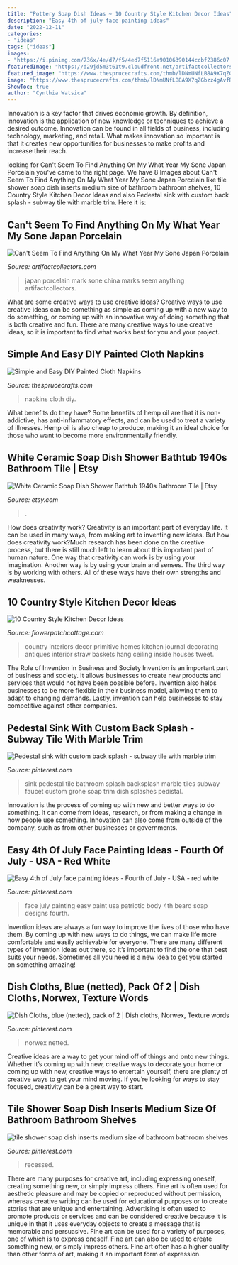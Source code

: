 ```yaml
---
title: "Pottery Soap Dish Ideas ~ 10 Country Style Kitchen Decor Ideas"
description: "Easy 4th of july face painting ideas"
date: "2022-12-11"
categories:
- "ideas"
tags: ["ideas"]
images:
- "https://i.pinimg.com/736x/4e/d7/f5/4ed7f5116a90106390144ccbf2386c07.jpg"
featuredImage: "https://d29jd5m3t61t9.cloudfront.net/artifactcollectors.com/images/fbfiles/images/Etsy_7_009_v_1401703456.JPG"
featured_image: "https://www.thesprucecrafts.com/thmb/lDNmUNfLB8A9X7qZGbzz4gAvfR4=/5047x3365/filters:fill(auto,1)/final1-5ab8162231283400374ff014.jpg"
image: "https://www.thesprucecrafts.com/thmb/lDNmUNfLB8A9X7qZGbzz4gAvfR4=/5047x3365/filters:fill(auto,1)/final1-5ab8162231283400374ff014.jpg"
ShowToc: true
author: "Cynthia Watsica"
---
```



Innovation is a key factor that drives economic growth. By definition, innovation is the application of new knowledge or techniques to achieve a desired outcome. Innovation can be found in all fields of business, including technology, marketing, and retail. What makes innovation so important is that it creates new opportunities for businesses to make profits and increase their reach.

	

		
looking for Can&#039;t Seem To Find Anything On My What Year My Sone Japan Porcelain you've came to the right page. We have 8 Images about Can&#039;t Seem To Find Anything On My What Year My Sone Japan Porcelain like tile shower soap dish inserts medium size of bathroom bathroom shelves, 10 Country Style Kitchen Decor Ideas and also Pedestal sink with custom back splash - subway tile with marble trim. Here it is:
		
    
## Can&#039;t Seem To Find Anything On My What Year My Sone Japan Porcelain

<img loading=lazy src="https://d29jd5m3t61t9.cloudfront.net/artifactcollectors.com/images/fbfiles/images/Etsy_7_009_v_1401703456.JPG" onerror="this.onerror=null;this.src='https://tse2.mm.bing.net/th?id=OIP.IBPvbgSLESZm6WgIgQou5gHaGm&amp;pid=15.1';" alt="Can&#039;t Seem To Find Anything On My What Year My Sone Japan Porcelain">

_Source: artifactcollectors.com_

>japan porcelain mark sone china marks seem anything artifactcollectors. 

	

What are some creative ways to use creative ideas?
Creative ways to use creative ideas can be something as simple as coming up with a new way to do something, or coming up with an innovative way of doing something that is both creative and fun. There are many creative ways to use creative ideas, so it is important to find what works best for you and your project.

    
## Simple And Easy DIY Painted Cloth Napkins

<img loading=lazy src="https://www.thesprucecrafts.com/thmb/lDNmUNfLB8A9X7qZGbzz4gAvfR4=/5047x3365/filters:fill(auto,1)/final1-5ab8162231283400374ff014.jpg" onerror="this.onerror=null;this.src='https://tse1.mm.bing.net/th?id=OIP._0_aVtLUlP9wTZdCbr232QHaE8&amp;pid=15.1';" alt="Simple and Easy DIY Painted Cloth Napkins">

_Source: thesprucecrafts.com_

>napkins cloth diy. 

	

What benefits do they have?
Some benefits of hemp oil are that it is non-addictive, has anti-inflammatory effects, and can be used to treat a variety of illnesses. Hemp oil is also cheap to produce, making it an ideal choice for those who want to become more environmentally friendly.

    
## White Ceramic Soap Dish Shower Bathtub 1940s Bathroom Tile | Etsy

<img loading=lazy src="https://i.etsystatic.com/6262900/r/il/68cc17/619694846/il_794xN.619694846_q5qj.jpg" onerror="this.onerror=null;this.src='https://tse2.mm.bing.net/th?id=OIP.H0grToKjE1Q7pwzGcVDubQHaIR&amp;pid=15.1';" alt="White Ceramic Soap Dish Shower Bathtub 1940s Bathroom Tile | Etsy">

_Source: etsy.com_

>. 

	

How does creativity work?
Creativity is an important part of everyday life. It can be used in many ways, from making art to inventing new ideas. But how does creativity work?Much research has been done on the creative process, but there is still much left to learn about this important part of human nature. One way that creativity can work is by using your imagination. Another way is by using your brain and senses. The third way is by working with others. All of these ways have their own strengths and weaknesses.

    
## 10 Country Style Kitchen Decor Ideas

<img loading=lazy src="http://flowerpatchcottage.com/wp-content/uploads/2018/02/26c7ac0a23c1d71823db40c5b4d5a518.jpg" onerror="this.onerror=null;this.src='https://tse3.mm.bing.net/th?id=OIP.6emV72jETQWKCCLxzSXfkwHaLI&amp;pid=15.1';" alt="10 Country Style Kitchen Decor Ideas">

_Source: flowerpatchcottage.com_

>country interiors decor primitive homes kitchen journal decorating antiques interior straw baskets hang ceiling inside houses tweet. 

	

The Role of Invention in Business and Society
Invention is an important part of business and society. It allows businesses to create new products and services that would not have been possible before. Invention also helps businesses to be more flexible in their business model, allowing them to adapt to changing demands. Lastly, invention can help businesses to stay competitive against other companies.

    
## Pedestal Sink With Custom Back Splash - Subway Tile With Marble Trim

<img loading=lazy src="https://i.pinimg.com/736x/4b/40/4b/4b404bded9edd598114e73474aa40d6d--pedestal-sink-back-splashes.jpg" onerror="this.onerror=null;this.src='https://tse2.mm.bing.net/th?id=OIP.Q9uQWDjWj1qW6lgB4rDuxwHaJ3&amp;pid=15.1';" alt="Pedestal sink with custom back splash - subway tile with marble trim">

_Source: pinterest.com_

>sink pedestal tile bathroom splash backsplash marble tiles subway faucet custom grohe soap trim dish splashes pedistal. 

	

Innovation is the process of coming up with new and better ways to do something. It can come from ideas, research, or from making a change in how people use something. Innovation can also come from outside of the company, such as from other businesses or governments.

    
## Easy 4th Of July Face Painting Ideas - Fourth Of July - USA - Red White

<img loading=lazy src="https://i.pinimg.com/736x/9b/d0/0a/9bd00a9bca655a1ee7ca27f452ab3da1.jpg" onerror="this.onerror=null;this.src='https://tse4.mm.bing.net/th?id=OIP.rYRt-ALJqF4xz-_rcrUGjwHaKl&amp;pid=15.1';" alt="Easy 4th of July face painting ideas - Fourth of July - USA - red white">

_Source: pinterest.com_

>face july painting easy paint usa patriotic body 4th beard soap designs fourth. 

	

Invention ideas are always a fun way to improve the lives of those who have them. By coming up with new ways to do things, we can make life more comfortable and easily achievable for everyone. There are many different types of invention ideas out there, so it’s important to find the one that best suits your needs. Sometimes all you need is a new idea to get you started on something amazing!

    
## Dish Cloths, Blue (netted), Pack Of 2 | Dish Cloths, Norwex, Texture Words

<img loading=lazy src="https://i.pinimg.com/736x/a5/02/61/a5026174fcc33f76faef8acf51d596c6.jpg" onerror="this.onerror=null;this.src='https://tse3.mm.bing.net/th?id=OIP.p_FLXlGyye5rTN5eTdtMyAHaLG&amp;pid=15.1';" alt="Dish Cloths, blue (netted), pack of 2 | Dish cloths, Norwex, Texture words">

_Source: pinterest.com_

>norwex netted. 

	

Creative ideas are a way to get your mind off of things and onto new things. Whether it’s coming up with new, creative ways to decorate your home or coming up with new, creative ways to entertain yourself, there are plenty of creative ways to get your mind moving. If you’re looking for ways to stay focused, creativity can be a great way to start.

    
## Tile Shower Soap Dish Inserts Medium Size Of Bathroom Bathroom Shelves

<img loading=lazy src="https://i.pinimg.com/736x/4e/d7/f5/4ed7f5116a90106390144ccbf2386c07.jpg" onerror="this.onerror=null;this.src='https://tse2.mm.bing.net/th?id=OIP.Z4xTntwsizDr5txY00HvVQHaJ3&amp;pid=15.1';" alt="tile shower soap dish inserts medium size of bathroom bathroom shelves">

_Source: pinterest.com_

>recessed. 

	

There are many purposes for creative art, including expressing oneself, creating something new, or simply impress others. Fine art is often used for aesthetic pleasure and may be copied or reproduced without permission, whereas creative writing can be used for educational purposes or to create stories that are unique and entertaining. Advertising is often used to promote products or services and can be considered creative because it is unique in that it uses everyday objects to create a message that is memorable and persuasive.
Fine art can be used for a variety of purposes, one of which is to express oneself. Fine art can also be used to create something new, or simply impress others. Fine art often has a higher quality than other forms of art, making it an important form of expression.

